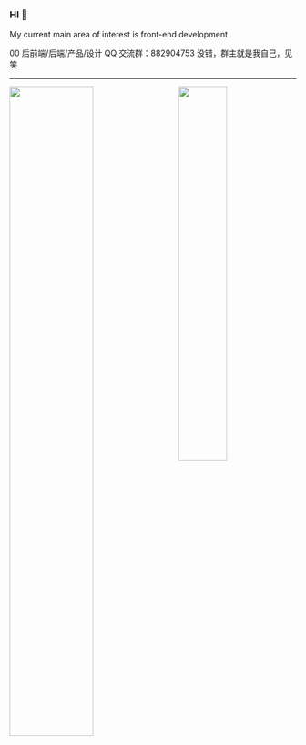 ### HI 🥳

My current main area of interest is front-end development

00 后前端/后端/产品/设计 QQ 交流群：882904753
没错，群主就是我自己，见笑

---

<img align="left" width="54%" src="https://liting-ghreadme.vercel.app/api?username=liting-yes&count_private=true&show_icons=true&theme=calm" />
<img align="right" width="41%" src="https://liting-ghreadme.vercel.app/api/top-langs/?username=liting-yes&theme=calm&layout=compact" />
